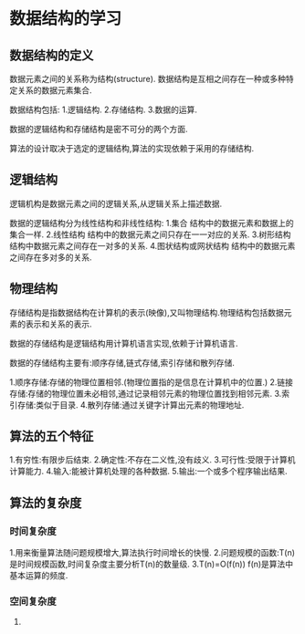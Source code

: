 # 数据结构的学习 #

## 数据结构的定义 

数据元素之间的关系称为结构(structure).
数据结构是互相之间存在一种或多种特定关系的数据元素集合.

数据结构包括:
1.逻辑结构.
2.存储结构.
3.数据的运算.

数据的逻辑结构和存储结构是密不可分的两个方面.

算法的设计取决于选定的逻辑结构,算法的实现依赖于采用的存储结构.

## 逻辑结构 ##

逻辑机构是数据元素之间的逻辑关系,从逻辑关系上描述数据.

数据的逻辑结构分为线性结构和非线性结构:
1.集合  结构中的数据元素和数据上的集合一样.
2.线性结构  结构中的数据元素之间只存在一一对应的关系.
3.树形结构  结构中数据元素之间存在一对多的关系.
4.图状结构或网状结构    结构中的数据元素之间存在多对多的关系.

## 物理结构 ##

存储结构是指数据结构在计算机的表示(映像),又叫物理结构.物理结构包括数据元素的表示和关系的表示.

数据的存储结构是逻辑结构用计算机语言实现,依赖于计算机语言.

数据的存储结构主要有:顺序存储,链式存储,索引存储和散列存储.

1.顺序存储:存储的物理位置相邻.(物理位置指的是信息在计算机中的位置.)
2.链接存储:存储的物理位置未必相邻,通过记录相邻元素的物理位置找到相邻元素.
3.索引存储:类似于目录.
4.散列存储:通过关键字计算出元素的物理地址.

## 算法的五个特征 ##

1.有穷性:有限步后结束.
2.确定性:不存在二义性,没有歧义.
3.可行性:受限于计算机计算能力.
4.输入:能被计算机处理的各种数据.
5.输出:一个或多个程序输出结果.

## 算法的复杂度 ##

### 时间复杂度 ###
1.用来衡量算法随问题规模增大,算法执行时间增长的快慢.
2.问题规模的函数:T(n)是时间规模函数,时间复杂度主要分析T(n)的数量级.
3.T(n)=O(f(n))  f(n)是算法中基本运算的频度.

### 空间复杂度 ###
1.
